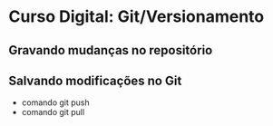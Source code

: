 # Curso Digital: Git/Versionamento

## Gravando mudanças no repositório

## Salvando modificações no Git
* comando git push
* comando git pull
